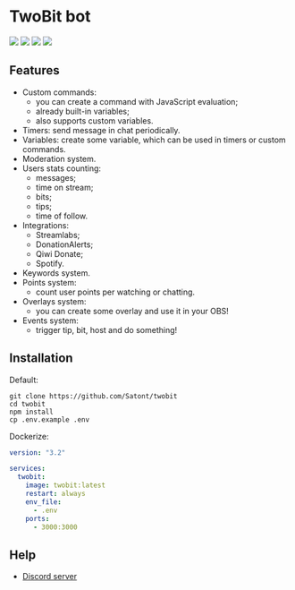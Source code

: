 # TwoBit bot

![](https://img.shields.io/github/workflow/status/Satont/twobit/Publish%20Docker/master?style=for-the-badge) ![](https://img.shields.io/github/workflow/status/Satont/twobit/Build%20Web%20and%20Bot/master?style=for-the-badge) ![](https://img.shields.io/david/satont/twobit?style=for-the-badge) ![](https://discord.gg/dPm6eYb)

## Features

- Custom commands:
	- you can create a command with JavaScript evaluation;
	- already built-in variables;
	- also supports custom variables.
- Timers: send message in chat periodically.
- Variables: create some variable, which can be used in timers or custom commands.
- Moderation system.
- Users stats counting:
	- messages;
	- time on stream;
	- bits;
	- tips;
	- time of follow.
- Integrations:
	- Streamlabs;
	- DonationAlerts;
	- Qiwi Donate;
	- Spotify.
- Keywords system.
- Points system:
	- count user points per watching or chatting.
- Overlays system:
	- you can create some overlay and use it in your OBS!
- Events system:
	- trigger tip, bit, host and do something!


## Installation

Default:
```shell
git clone https://github.com/Satont/twobit
cd twobit
npm install
cp .env.example .env

```

Dockerize:
```yml
version: "3.2"

services:
  twobit:
    image: twobit:latest
    restart: always
    env_file:
      - .env
    ports:
      - 3000:3000 
```

## Help

- [Discord server](https://discord.gg/dPm6eYb)
